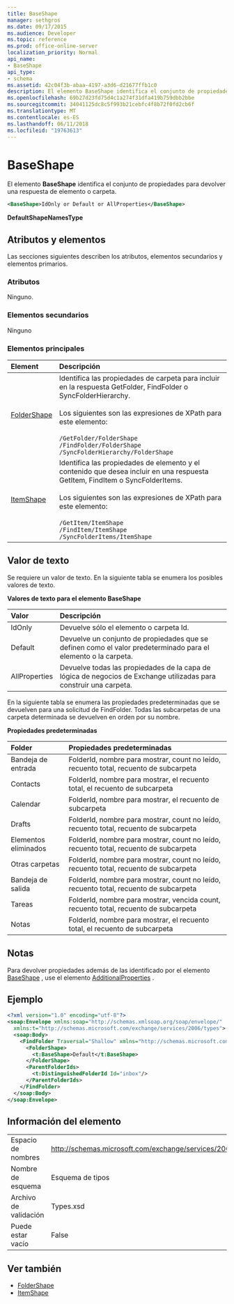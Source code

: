 ```yaml
---
title: BaseShape
manager: sethgros
ms.date: 09/17/2015
ms.audience: Developer
ms.topic: reference
ms.prod: office-online-server
localization_priority: Normal
api_name:
- BaseShape
api_type:
- schema
ms.assetid: 42c04f3b-abaa-4197-a3d6-d21677ffb1c0
description: El elemento BaseShape identifica el conjunto de propiedades para devolver una respuesta de elemento o carpeta.
ms.openlocfilehash: 69b27d23fd75d4c1a274f31dfa419b759dbb2bbe
ms.sourcegitcommit: 34041125dc8c5f993b21cebfc4f8b72f0fd2cb6f
ms.translationtype: MT
ms.contentlocale: es-ES
ms.lasthandoff: 06/11/2018
ms.locfileid: "19763613"
---
```

# <a name="baseshape"></a>BaseShape

El elemento **BaseShape** identifica el conjunto de propiedades para devolver una respuesta de elemento o carpeta. 
  
```xml
<BaseShape>IdOnly or Default or AllProperties</BaseShape>
```

 **DefaultShapeNamesType**
## <a name="attributes-and-elements"></a>Atributos y elementos

Las secciones siguientes describen los atributos, elementos secundarios y elementos primarios.
  
### <a name="attributes"></a>Atributos

Ninguno.
  
### <a name="child-elements"></a>Elementos secundarios

Ninguno
  
### <a name="parent-elements"></a>Elementos principales

|**Element**|**Descripción**|
|:-----|:-----|
|[FolderShape](foldershape.md) <br/> | Identifica las propiedades de carpeta para incluir en la respuesta GetFolder, FindFolder o SyncFolderHierarchy.<br/><br/>Los siguientes son las expresiones de XPath para este elemento:<br/><br/>`/GetFolder/FolderShape` <br/>  `/FindFolder/FolderShape` <br/>  `/SyncFolderHierarchy/FolderShape` <br/> |
|[ItemShape](itemshape.md) <br/> | Identifica las propiedades de elemento y el contenido que desea incluir en una respuesta GetItem, FindItem o SyncFolderItems.<br/><br/>Los siguientes son las expresiones de XPath para este elemento:<br/><br/>`/GetItem/ItemShape` <br/>  `/FindItem/ItemShape` <br/>  `/SyncFolderItems/ItemShape` <br/> |
   
## <a name="text-value"></a>Valor de texto

Se requiere un valor de texto. En la siguiente tabla se enumera los posibles valores de texto.
  
**Valores de texto para el elemento BaseShape**

|**Valor**|**Descripción**|
|:-----|:-----|
|IdOnly  <br/> |Devuelve sólo el elemento o carpeta Id.  <br/> |
|Default  <br/> |Devuelve un conjunto de propiedades que se definen como el valor predeterminado para el elemento o la carpeta.  <br/> |
|AllProperties  <br/> |Devuelve todas las propiedades de la capa de lógica de negocios de Exchange utilizadas para construir una carpeta.  <br/> |
   
En la siguiente tabla se enumera las propiedades predeterminadas que se devuelven para una solicitud de FindFolder. Todas las subcarpetas de una carpeta determinada se devuelven en orden por su nombre.
  
**Propiedades predeterminadas**

|**Folder**|**Propiedades predeterminadas**|
|:-----|:-----|
|Bandeja de entrada  <br/> |FolderId, nombre para mostrar, count no leído, recuento total, recuento de subcarpeta  <br/> |
|Contacts  <br/> |FolderId, nombre para mostrar, el recuento total, el recuento de subcarpeta  <br/> |
|Calendar  <br/> |FolderId, nombre para mostrar, el recuento de subcarpeta  <br/> |
|Drafts  <br/> |FolderId, nombre para mostrar, count no leído, recuento total, recuento de subcarpeta  <br/> |
|Elementos eliminados  <br/> |FolderId, nombre para mostrar, count no leído, recuento total, recuento de subcarpeta  <br/> |
|Otras carpetas  <br/> |FolderId, nombre para mostrar, count no leído, recuento total, recuento de subcarpeta  <br/> |
|Bandeja de salida  <br/> |FolderId, nombre para mostrar, count no leído, recuento total, recuento de subcarpeta  <br/> |
|Tareas  <br/> |FolderId, nombre para mostrar, vencida count, recuento total, recuento de subcarpeta  <br/> |
|Notas  <br/> |FolderId, nombre para mostrar, el recuento total, el recuento de subcarpeta  <br/> |
   
## <a name="remarks"></a>Notas

Para devolver propiedades además de las identificado por el elemento [BaseShape](baseshape.md) , use el elemento [AdditionalProperties](additionalproperties.md) . 
  
## <a name="example"></a>Ejemplo

```XML
<?xml version="1.0" encoding="utf-8"?>
<soap:Envelope xmlns:soap="http://schemas.xmlsoap.org/soap/envelope/"
  xmlns:t="http://schemas.microsoft.com/exchange/services/2006/types">
  <soap:Body>
    <FindFolder Traversal="Shallow" xmlns="http://schemas.microsoft.com/exchange/services/2006/messages">
      <FolderShape>
        <t:BaseShape>Default</t:BaseShape>
      </FolderShape>
      <ParentFolderIds>
        <t:DistinguishedFolderId Id="inbox"/>
      </ParentFolderIds>
    </FindFolder>
  </soap:Body>
</soap:Envelope>
```

## <a name="element-information"></a>Información del elemento

|||
|:-----|:-----|
|Espacio de nombres  <br/> |http://schemas.microsoft.com/exchange/services/2006/types  <br/> |
|Nombre de esquema  <br/> |Esquema de tipos  <br/> |
|Archivo de validación  <br/> |Types.xsd  <br/> |
|Puede estar vacío  <br/> |False  <br/> |
   
## <a name="see-also"></a>Ver también

- [FolderShape](foldershape.md)
- [ItemShape](itemshape.md)


